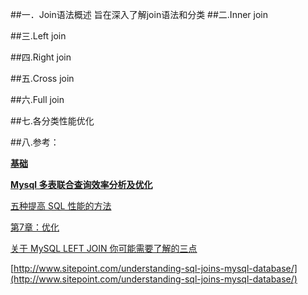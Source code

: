 ##一．Join语法概述
旨在深入了解join语法和分类
##二.Inner join

##三.Left join

##四.Right join

##五.Cross join

##六.Full join

##七.各分类性能优化


##八.参考：

[**基础**](http://www.5idev.com/p-php_mysql_inner_join.shtml)

[**Mysql 多表联合查询效率分析及优化**](http://blog.csdn.net/hguisu/article/details/5731880)

[五种提高 SQL 性能的方法](https://www.microsoft.com/china/MSDN/library/data/sqlserver/FiveWaystoRevupYourSQLPerformanCE.mspx?mfr=true)

[第7章：优化](http://dev.mysql.com/doc/refman/5.1/zh/optimization.html)

[关于 MySQL LEFT JOIN 你可能需要了解的三点](http://www.oschina.net/question/89964_65912)

[http://www.sitepoint.com/understanding-sql-joins-mysql-database/](http://www.sitepoint.com/understanding-sql-joins-mysql-database/)